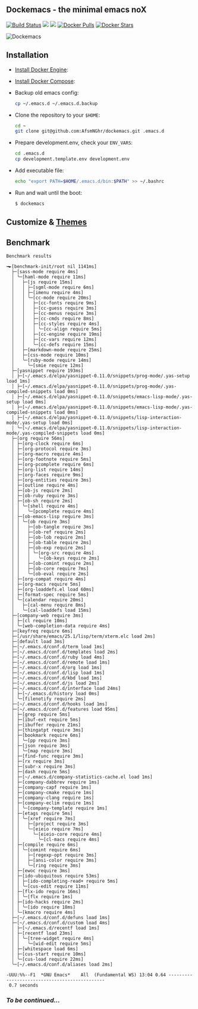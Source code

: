 ## Dockemacs - the minimal emacs noX

[![Build Status](https://travis-ci.org/AfsmNGhr/emacs.svg)](https://travis-ci.org/AfsmNGhr/dockemacs "Build status from Travis CI")
[![](https://images.microbadger.com/badges/version/afsmnghr/alpine-emacs.svg)](https://microbadger.com/images/afsmnghr/alpine-emacs "Latest version")
[![](https://images.microbadger.com/badges/image/afsmnghr/alpine-emacs.svg)](https://microbadger.com/images/afsmnghr/alpine-emacs "Image size / layers")
[![Docker Pulls](https://img.shields.io/docker/pulls/afsmnghr/alpine-emacs.svg?style=flat-square)](https://hub.docker.com/r/afsmnghr/alpine-emacs/)
[![Docker Stars](https://img.shields.io/docker/stars/afsmnghr/alpine-emacs.svg?style=flat-square)](https://hub.docker.com/r/afsmgnhr/alpine-emacs/)

![Dockemacs](http://i.imgur.com/q0QaG7W.png "Image is clickable")

## Installation

* [Install Docker Engine](https://docs.docker.com/engine/installation/):
* [Install Docker Compose](https://docs.docker.com/compose/install/):
* Backup old emacs config:

  ```sh
  cp ~/.emacs.d ~/.emacs.d.backup
  ```

* Clone the repository to your `$HOME`:

  ```sh
  cd ~
  git clone git@github.com:AfsmNGhr/dockemacs.git .emacs.d
  ```

* Prepare development.env, check your `ENV_VARS`:

  ```sh
  cd .emacs.d
  cp development.template.env development.env
  ```

* Add executable file:

  ```sh
  echo "export PATH=$HOME/.emacs.d/bin:$PATH" >> ~/.bashrc
  ```

* Run and wait until the boot:

  ```sh
  $ dockemacs
  ````

## Customize & [Themes](themes.md)

## Benchmark

```.clojure
Benchmark results

╼►[benchmark-init/root nil 1141ms]
  ├─[sass-mode require 4ms]
  │ ╰─[haml-mode require 11ms]
  │   ├─[js require 15ms]
  │   │ ├─[sgml-mode require 6ms]
  │   │ ├─[imenu require 4ms]
  │   │ ╰─[cc-mode require 20ms]
  │   │   ├─[cc-fonts require 9ms]
  │   │   ├─[cc-guess require 3ms]
  │   │   ├─[cc-menus require 3ms]
  │   │   ├─[cc-cmds require 8ms]
  │   │   ├─[cc-styles require 4ms]
  │   │   │ ╰─[cc-align require 5ms]
  │   │   ├─[cc-engine require 19ms]
  │   │   ├─[cc-vars require 12ms]
  │   │   ╰─[cc-defs require 15ms]
  │   ├─[markdown-mode require 25ms]
  │   ├─[css-mode require 10ms]
  │   ╰─[ruby-mode require 14ms]
  │     ╰─[smie require 12ms]
  ├─[yasnippet require 193ms]
  │ ├─[~/.emacs.d/elpa/yasnippet-0.11.0/snippets/prog-mode/.yas-setup load 1ms]
  │ ├─[~/.emacs.d/elpa/yasnippet-0.11.0/snippets/prog-mode/.yas-compiled-snippets load 0ms]
  │ ├─[~/.emacs.d/elpa/yasnippet-0.11.0/snippets/emacs-lisp-mode/.yas-setup load 0ms]
  │ ├─[~/.emacs.d/elpa/yasnippet-0.11.0/snippets/emacs-lisp-mode/.yas-compiled-snippets load 0ms]
  │ ├─[~/.emacs.d/elpa/yasnippet-0.11.0/snippets/lisp-interaction-mode/.yas-setup load 0ms]
  │ ╰─[~/.emacs.d/elpa/yasnippet-0.11.0/snippets/lisp-interaction-mode/.yas-compiled-snippets load 0ms]
  ├─[org require 56ms]
  │ ├─[org-clock require 6ms]
  │ ├─[org-protocol require 3ms]
  │ ├─[org-macro require 4ms]
  │ ├─[org-footnote require 5ms]
  │ ├─[org-pcomplete require 6ms]
  │ ├─[org-list require 14ms]
  │ ├─[org-faces require 9ms]
  │ ├─[org-entities require 3ms]
  │ ├─[outline require 4ms]
  │ ├─[ob-js require 2ms]
  │ ├─[ob-ruby require 3ms]
  │ ├─[ob-sh require 2ms]
  │ │ ╰─[shell require 4ms]
  │ │   ╰─[pcomplete require 4ms]
  │ ├─[ob-emacs-lisp require 3ms]
  │ │ ╰─[ob require 3ms]
  │ │   ├─[ob-tangle require 3ms]
  │ │   ├─[ob-ref require 2ms]
  │ │   ├─[ob-lob require 2ms]
  │ │   ├─[ob-table require 2ms]
  │ │   ├─[ob-exp require 2ms]
  │ │   │ ╰─[org-src require 4ms]
  │ │   │   ╰─[ob-keys require 2ms]
  │ │   ├─[ob-comint require 2ms]
  │ │   ├─[ob-core require 7ms]
  │ │   ╰─[ob-eval require 2ms]
  │ ├─[org-compat require 4ms]
  │ ├─[org-macs require 5ms]
  │ ├─[org-loaddefs.el load 60ms]
  │ ├─[format-spec require 5ms]
  │ ╰─[calendar require 20ms]
  │   ├─[cal-menu require 8ms]
  │   ╰─[cal-loaddefs load 15ms]
  ├─[company-web require 3ms]
  │ ├─[cl require 10ms]
  │ ╰─[web-completion-data require 4ms]
  ├─[keyfreq require 6ms]
  ├─[/usr/share/emacs/25.1/lisp/term/xterm.elc load 2ms]
  ├─[default load 3ms]
  ├─[~/.emacs.d/conf.d/term load 1ms]
  ├─[~/.emacs.d/conf.d/templates load 2ms]
  ├─[~/.emacs.d/conf.d/ruby load 4ms]
  ├─[~/.emacs.d/conf.d/remote load 1ms]
  ├─[~/.emacs.d/conf.d/org load 1ms]
  ├─[~/.emacs.d/conf.d/lisp load 1ms]
  ├─[~/.emacs.d/conf.d/kbd load 1ms]
  ├─[~/.emacs.d/conf.d/js load 2ms]
  ├─[~/.emacs.d/conf.d/interface load 24ms]
  │ ├─[~/.emacs.d/history load 0ms]
  │ ╰─[filenotify require 2ms]
  ├─[~/.emacs.d/conf.d/hooks load 1ms]
  ├─[~/.emacs.d/conf.d/features load 95ms]
  │ ├─[grep require 5ms]
  │ ├─[ibuf-ext require 5ms]
  │ ├─[ibuffer require 21ms]
  │ ├─[thingatpt require 3ms]
  │ ├─[bookmark require 6ms]
  │ │ ╰─[pp require 3ms]
  │ ├─[json require 3ms]
  │ │ ╰─[map require 3ms]
  │ ├─[find-func require 3ms]
  │ ├─[rx require 3ms]
  │ ├─[subr-x require 3ms]
  │ ├─[dash require 5ms]
  │ ├─[~/.emacs.d/company-statistics-cache.el load 1ms]
  │ ├─[company-dabbrev require 1ms]
  │ ├─[company-capf require 1ms]
  │ ├─[company-cmake require 1ms]
  │ ├─[company-clang require 1ms]
  │ ├─[company-eclim require 1ms]
  │ │ ╰─[company-template require 1ms]
  │ ├─[etags require 5ms]
  │ │ ╰─[xref require 7ms]
  │ │   ├─[project require 3ms]
  │ │   ╰─[eieio require 7ms]
  │ │     ╰─[eieio-core require 4ms]
  │ │       ╰─[cl-macs require 4ms]
  │ ├─[compile require 6ms]
  │ │ ╰─[comint require 6ms]
  │ │   ├─[regexp-opt require 3ms]
  │ │   ├─[ansi-color require 3ms]
  │ │   ╰─[ring require 3ms]
  │ ├─[ewoc require 3ms]
  │ ├─[ido-ubiquitous require 53ms]
  │ │ ├─[ido-completing-read+ require 5ms]
  │ │ ╰─[cus-edit require 11ms]
  │ ├─[flx-ido require 16ms]
  │ │ ╰─[flx require 1ms]
  │ ├─[ido-hacks require 2ms]
  │ │ ╰─[ido require 18ms]
  │ ╰─[kmacro require 4ms]
  ├─[~/.emacs.d/conf.d/defuns load 1ms]
  ├─[~/.emacs.d/conf.d/custom load 4ms]
  │ ├─[~/.emacs.d/recentf load 1ms]
  │ ├─[recentf load 23ms]
  │ │ ╰─[tree-widget require 4ms]
  │ │   ╰─[wid-edit require 5ms]
  │ ├─[whitespace load 6ms]
  │ ├─[cus-start require 10ms]
  │ ╰─[cus-load require 22ms]
  ╰─[~/.emacs.d/conf.d/aliases load 2ms]

-UUU:%%--F1  *GNU Emacs*    All  (Fundamental WS) 13:04 0.64 ----------------------------------------------
 0.7 seconds
```

### *To be continued...*
